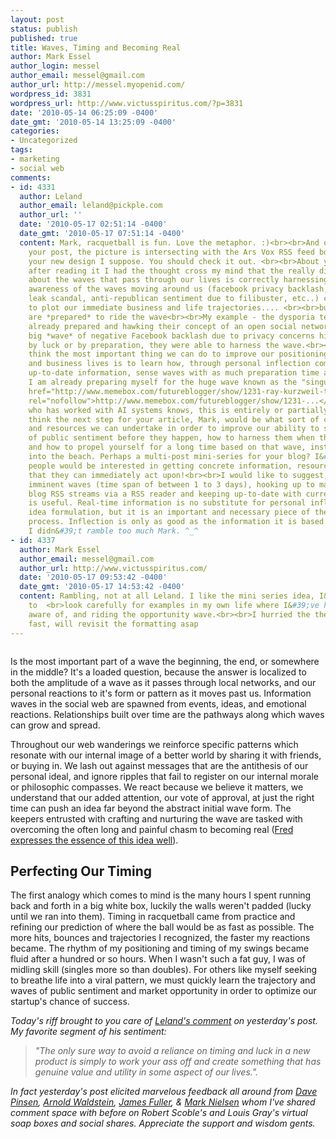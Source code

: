 ```yaml
---
layout: post
status: publish
published: true
title: Waves, Timing and Becoming Real
author: Mark Essel
author_login: messel
author_email: messel@gmail.com
author_url: http://messel.myopenid.com/
wordpress_id: 3831
wordpress_url: http://www.victusspiritus.com/?p=3831
date: '2010-05-14 06:25:09 -0400'
date_gmt: '2010-05-14 13:25:09 -0400'
categories:
- Uncategorized
tags:
- marketing
- social web
comments:
- id: 4331
  author: Leland
  author_email: leland@pickple.com
  author_url: ''
  date: '2010-05-17 02:51:14 -0400'
  date_gmt: '2010-05-17 07:51:14 -0400'
  content: Mark, racquetball is fun. Love the metaphor. :)<br><br>And on the top of
    your post, the picture is intersecting with the Ars Vox RSS feed box because of
    your new design I suppose. You should check it out. <br><br>About your article,
    after reading it I had the thought cross my mind that the really difficult thing
    about the waves that pass through our lives is correctly harnessing them. Our
    awareness of the waves moving around us (facebook privacy backlash, iPhone next-gen
    leak scandal, anti-republican sentiment due to filibuster, etc..) can help us
    to plot our immediate business and life trajectories.... <br><br>but only if we
    are *prepared* to ride the wave<br><br>My example - the dysporia team, they were
    already prepared and hawking their concept of an open social network before the
    big *wave* of negative Facebook backlash due to privacy concerns hit. Whether
    by luck or by preparation, they were able to harness the wave.<br><br>Thus, I
    think the most important thing we can do to improve our positioning in our personal
    and business lives is to learn how, through personal inflection combined with
    up-to-date information, sense waves with as much preparation time as possible.
    I am already preparing myself for the huge wave known as the "singularity" (<a
    href="http://www.memebox.com/futureblogger/show/1231-ray-kurzweil-the-singularity-is-not-a-religion"
    rel="nofollow">http://www.memebox.com/futureblogger/show/1231-...</a>) as anyone
    who has worked with AI systems knows, this is entirely or partially possible.<br><br>I
    think the next step for your article, Mark, would be what sort of concrete steps
    and resources we can undertake in order to improve our ability to sense waves
    of public sentiment before they happen, how to harness them when they do happen,
    and how to propel yourself for a long time based on that wave, instead of crashing
    into the beach. Perhaps a multi-post mini-series for your blog? I&#39;m sure many
    people would be interested in getting concrete information, resources and steps
    that they can immediately act upon!<br><br>I would like to suggest, that for sensing
    imminent waves (time span of between 1 to 3 days), hooking up to major real-time
    blog RSS streams via a RSS reader and keeping up-to-date with current information
    is useful. Real-time information is no substitute for personal inflection and
    idea formulation, but it is an important and necessary piece of the inflection
    process. Inflection is only as good as the information it is based on. :)<br><br>Hope
    I didn&#39;t ramble too much Mark. ^_^
- id: 4337
  author: Mark Essel
  author_email: messel@gmail.com
  author_url: http://www.victusspiritus.com/
  date: '2010-05-17 09:53:42 -0400'
  date_gmt: '2010-05-17 14:53:42 -0400'
  content: Rambling, not at all Leland. I like the mini series idea, I&#39;ll have
    to  <br>look carefully for examples in my own life where I&#39;ve had success  <br>being
    aware of, and riding the opportunity wave.<br><br>I hurried the theme swap too
    fast, will revisit the formatting asap
---
```

<p><a href="http://www.victusspiritus.com/wp-content/uploads/2010/05/l_2048_1536_FA9B5123-6F8E-452C-A45A-AC97D06833AC.jpeg"><img src="http://www.victusspiritus.com/wp-content/uploads/2010/05/l_2048_1536_FA9B5123-6F8E-452C-A45A-AC97D06833AC.jpeg" alt="" class="alignnone size-full" /></a></p>
<p>Is the most important part of a wave the beginning, the end, or somewhere in the middle? It's a loaded question, because the answer is localized to both the amplitude of a wave as it passes through local networks, and our personal reactions to it's form or pattern as it moves past us. Information waves in the social web are spawned from events, ideas, and emotional reactions. Relationships built over time are the pathways along which waves can grow and spread. </p>
<p>Throughout our web wanderings we reinforce specific patterns which resonate with our internal image of a better world by sharing it with friends, or buying in. We lash out against messages that are the antithesis of our personal ideal, and ignore ripples that fail to register on our internal morale or philosophic compasses. We react because we believe it matters, we understand that our added attention, our vote of approval, at just the right time can push an idea far beyond the abstract initial wave form. The keepers entrusted with crafting and nurturing the wave are tasked with overcoming the often long and painful chasm to becoming real (<a href="http://www.avc.com/a_vc/2010/05/from-hopes-and-dreams-to-the-real-thing.html">Fred expresses the essence of this idea well</a>).</p>
<h2>Perfecting Our Timing</h2>
<p>The first analogy which comes to mind is the many hours I spent running back and forth in a big white box, luckily the walls weren't padded (lucky until we ran into them). Timing in racquetball came from practice and refining our prediction of where the ball would be as fast as possible. The more hits, bounces and trajectories I recognized, the faster my reactions became. The rhythm of my positioning and timing of my swings became fluid after a hundred or so hours. When I wasn't such a fat guy, I was of midling skill (singles more so than doubles). For others like myself seeking to breathe life into a viral pattern, we must quickly learn the trajectory and waves of public sentiment and market opportunity in order to optimize our startup's chance of success.       </p>
<p><i>Today's riff brought to you care of <a HREF="http://www.victusspiritus.com/2010/05/13/profiting-from-anti-facebook-sentiment/#comment-50257229">Leland's comment</a> on yesterday's post. My favorite segment of his sentiment:</p>
<blockquote><p>
"The only sure way to avoid a reliance on timing and luck in a new product is simply to work your ass off and create something that has genuine value and utility in some aspect of our lives.".
</p></blockquote>
<p>In fact yesterday's post elicited marvelous feedback all around from <a HREF="http://steamcatapult.com/">Dave Pinsen</a>, <a href="http://www.arnoldwaldstein.com">Arnold Waldstein</a>, <a href="http://theinnovationist.com/">James Fuller</a>, & <a HREF="http://www.techyell.com/">Mark Nielsen</a> whom I've shared comment space with before on Robert Scoble's and Louis Gray's virtual soap boxes and social shares. Appreciate the support and wisdom gents.</I></p>
